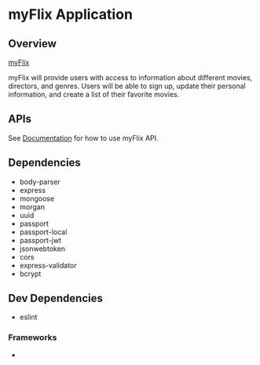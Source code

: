 # myFlix Application

## Overview

[myFlix](#https://myflix-by-mikkobelly.herokuapp.com/)

myFlix will provide users with access to information about different
movies, directors, and genres. Users will be able to sign up, update their
personal information, and create a list of their favorite movies. 

## APIs 

See [Documentation](#https://myflix-by-mikkobelly.herokuapp.com/documentation.html) for how to use myFlix API.

## Dependencies 
* body-parser
* express
* mongoose
* morgan
* uuid
* passport
* passport-local
* passport-jwt
* jsonwebtoken
* cors
* express-validator
* bcrypt

## Dev Dependencies
* eslint

### Frameworks 
* 